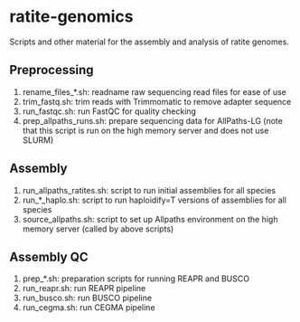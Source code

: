 ratite-genomics
===============

Scripts and other material for the assembly and analysis of ratite genomes.

Preprocessing
-------------

1. rename_files_*.sh: readname raw sequencing read files for ease of use
2. trim_fastq.sh: trim reads with Trimmomatic to remove adapter sequence
3. run_fastqc.sh: run FastQC for quality checking
4. prep_allpaths_runs.sh: prepare sequencing data for AllPaths-LG 
	(note that this script is run on the high memory server and does not use SLURM)
	
Assembly
--------

1. run_allpaths_ratites.sh: script to run initial assemblies for all species
2. run_*_haplo.sh: script to run haploidify=T versions of assemblies for all species
3. source_allpaths.sh: script to set up Allpaths environment on the high memory server (called by above scripts)

Assembly QC
-----------

1. prep_*.sh: preparation scripts for running REAPR and BUSCO
2. run_reapr.sh: run REAPR pipeline
3. run_busco.sh: run BUSCO pipeline
4. run_cegma.sh: run CEGMA pipeline


